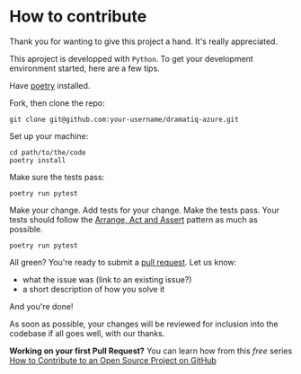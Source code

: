 # How to contribute

Thank you for wanting to give this project a hand. It's really appreciated.

This aproject is developped with `Python`. 
To get your development  environment started, here are a few tips.

Have [poetry](https://python-poetry.org/docs/#installation) installed. 

Fork, then clone the repo:

```shell
git clone git@github.com:your-username/dramatiq-azure.git
```

Set up your machine:

```
cd path/to/the/code
poetry install
```

Make sure the tests pass:

```shell
poetry run pytest
```

Make your change. Add tests for your change. Make the tests pass.
Your tests should follow the [Arrange, Act and Assert](https://jamescooke.info/arrange-act-assert-pattern-for-python-developers.html) pattern as much as possible.

```
poetry run pytest
```


All green? You're ready to submit a [pull request](https://github.com/bidossessi/dramatiq-azure/compare).
Let us know:
- what the issue was (link to an existing issue?)
- a short description of how you solve it

And you're done!

As soon as possible, your changes will be reviewed for inclusion into the codebase if all goes well, with our thanks.

**Working on your first Pull Request?** You can learn how from this *free* series [How to Contribute to an Open Source Project on GitHub](https://kcd.im/pull-request)